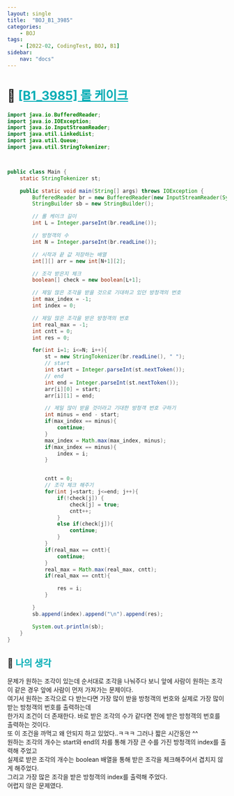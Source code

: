 ```yaml
---
layout: single
title:  "BOJ_B1_3985"
categories: 
    - BOJ
tags: 
    - [2022-02, CodingTest, BOJ, B1]
sidebar:
    nav: "docs"
---
```


# 📁 <b><a style="color:#00adb5" href="https://www.acmicpc.net/problem/3985" target=_blank>[B1_3985] 롤 케이크</a></b>

```java
import java.io.BufferedReader;
import java.io.IOException;
import java.io.InputStreamReader;
import java.util.LinkedList;
import java.util.Queue;
import java.util.StringTokenizer;



public class Main {
    static StringTokenizer st;

    public static void main(String[] args) throws IOException {
        BufferedReader br = new BufferedReader(new InputStreamReader(System.in));
        StringBuilder sb = new StringBuilder();

        // 롤 케이크 길이
        int L = Integer.parseInt(br.readLine());

        // 방청객의 수
        int N = Integer.parseInt(br.readLine());

        // 시작과 끝 값 저장하는 배열
        int[][] arr = new int[N+1][2];

        // 조각 받은지 체크
        boolean[] check = new boolean[L+1];

        // 제일 많은 조각을 받을 것으로 기대하고 있던 방청객의 번호
        int max_index = -1;
        int index = 0;

        // 제일 많은 조각을 받은 방청객의 번호
        int real_max = -1;
        int cntt = 0;
        int res = 0;

        for(int i=1; i<=N; i++){
            st = new StringTokenizer(br.readLine(), " ");
            // start
            int start = Integer.parseInt(st.nextToken());
            // end
            int end = Integer.parseInt(st.nextToken());
            arr[i][0] = start;
            arr[i][1] = end;

            // 제일 많이 받을 것이라고 기대한 방청객 번호 구하기
            int minus = end - start;
            if(max_index == minus){
                continue;
            }
            max_index = Math.max(max_index, minus);
            if(max_index == minus){
                index = i;
            }


            cntt = 0;
            // 조각 체크 해주기
            for(int j=start; j<=end; j++){
                if(!check[j]) {
                    check[j] = true;
                    cntt++;
                }
                else if(check[j]){
                    continue;
                }
            }
            if(real_max == cntt){
                continue;
            }
            real_max = Math.max(real_max, cntt);
            if(real_max == cntt){

                res = i;
            }

        }
        sb.append(index).append("\n").append(res);

        System.out.println(sb);
    }
}
```


## 🤔 <b><a style="color:#00adb5">나의 생각</a></b>
문제가 원하는 조각이 있는데 순서대로 조각을 나눠주다 보니 앞에 사람이 원하는 조각이 같은 경우 앞에 사람이 먼저 가져가는 문제이다.<br>
여기서 원하는 조각으로 다 받는다면 가장 많이 받을 방청객의 번호와 실제로 가장 많이 받는 방청객의 번호를 출력하는데 <br>
한가지 조건이 더 존재한다. 바로 받은 조각의 수가 같다면 전에 받은 방청객의 번호를 출력하는 것이다.<br>
또 이 조건을 까먹고 왜 안되지 하고 있었다..ㅋㅋㅋ 그러나 짧은 시간동안 ^^<br>
원하는 조각의 개수는 start와 end의 차를 통해 가장 큰 수를 가진 방청객의 index를 출력해 주었고 <br>
실제로 받은 조각의 개수는 boolean 배열을 통해 받은 조각을 체크해주어서 겹치지 않게 해주었다.<br>
그리고 가장 많은 조각을 받은 방청객의 index를 출력해 주었다.<br>
어렵지 않은 문제였다. 
